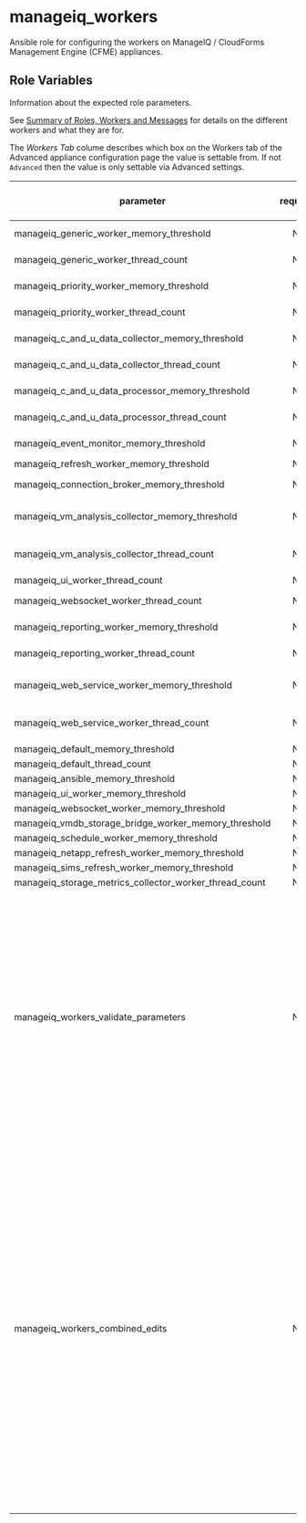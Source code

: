 # manageiq\_workers
Ansible role for configuring the workers on ManageIQ / CloudForms Management Engine (CFME) appliances.

## Role Variables
Information about the expected role parameters.

See [Summary of Roles, Workers and Messages](https://access.redhat.com/documentation/en-us/reference_architectures/2017/html/deploying_cloudforms_at_scale/architecture#summary_of_roles_workers_and_messages) for details on the different workers and what they are for.

The _Workers Tab_ colume describes which box on the Workers tab of the Advanced appliance configuration page the value is settable from. If not `Advanced` then the value is only settable via Advanced settings.

| parameter                                                    | required | default       | choices         | appliance workers tab  | comments 
| ------------------------------------------------------------ |:--------:|:-------------:| --------------- | ---------------------- |:-------- 
| manageiq\_generic\_worker\_memory\_threshold                 | No       | 600.megabytes |                 | Generic Workers        |
| manageiq\_generic\_worker\_thread\_count                     | No       | 4             |                 | Generic Workers        |
| manageiq\_priority\_worker\_memory\_threshold                | No       | 600.megabytes |                 | Priorty Workers        |
| manageiq\_priority\_worker\_thread\_count                    | No       | 4             |                 | Priorty Workers        |
| manageiq\_c\_and\_u\_data\_collector\_memory\_threshold      | No       | 400.megabytes |                 | C & U Data Collectors  |
| manageiq\_c\_and\_u\_data\_collector\_thread\_count          | No       | 2             |                 | C & U Data Collectors  |
| manageiq\_c\_and\_u\_data\_processor\_memory\_threshold      | No       | 500.megabytes |                 | C & U Data Processors  |
| manageiq\_c\_and\_u\_data\_processor\_thread\_count          | No       | 2             |                 | C & U Data Processors  |
| manageiq\_event\_monitor\_memory\_threshold                  | No       | 2.gigabytes   |                 | Event Monitor          |
| manageiq\_refresh\_worker\_memory\_threshold                 | No       | 2.gigabytes   |                 | Refresh                |
| manageiq\_connection\_broker\_memory\_threshold              | No       | 2.gigabytes   |                 | Connection Broker      |
| manageiq\_vm\_analysis\_collector\_memory\_threshold         | No       | 600.megabytes |                 | VM Analysis Collectors |
| manageiq\_vm\_analysis\_collector\_thread\_count             | No       | 2             |                 | VM Analysis Collectors |
| manageiq\_ui\_worker\_thread\_count                          | No       | 4             |                 | UI Worker              |
| manageiq\_websocket\_worker\_thread\_count                   | No       | 1             |                 | Websocket Workers      |
| manageiq\_reporting\_worker\_memory\_threshold               | No       | 500.megabytes |                 | Reporting Workers      |
| manageiq\_reporting\_worker\_thread\_count                   | No       | 2             |                 | Reproting Workers      |
| manageiq\_web\_service\_worker\_memory\_threshold            | No       | 1.gigabytes   |                 | Web Service Workers    |
| manageiq\_web\_service\_worker\_thread\_count                | No       | 1             |                 | Web Service Workers    |
| manageiq\_default\_memory\_threshold                         | No       | 400.megabytes |                 | Advanced               |
| manageiq\_default\_thread\_count                             | No       | 1             |                 | Advanced               |
| manageiq\_ansible\_memory\_threshold                         | No       | 0.megabytes   |                 | Advanced               |
| manageiq\_ui\_worker\_memory\_threshold                      | No       | 1.gigabytes   |                 | Advanced               |
| manageiq\_websocket\_worker\_memory\_threshold               | No       | 1.gigabytes   |                 | Advanced               |
| manageiq\_vmdb\_storage\_bridge\_worker\_memory\_threshold   | No       | 2.gigabytes   |                 | Advanced               |
| manageiq\_schedule\_worker\_memory\_threshold                | No       | 500.megabytes |                 | Advanced               |
| manageiq\_netapp\_refresh\_worker\_memory\_threshold         | No       | 2.gigabytes   |                 | Advanced               |
| manageiq\_sims\_refresh\_worker\_memory\_threshold           | No       | 1.gigabytes   |                 | Advanced               |
| manageiq\_storage\_metrics\_collector\_worker\_thread\_count | No       | 2             |                 | Advanced               |
| manageiq\_workers\_validate\_parameters                      | No       | True          | True, False     | N/A                    | True to enable role parameter validation based on what the ManageIQ / CFME UI allows to be configured. False to disable validation and allow the setting of values that the ManageIQ / CFME does not allow users to configure.
| manageiq\_workers\_combined\_edits                           | No       | True          | True, False     | N/A                    | True to do all of the configuraton edits as a single operation. This is more efficent but gives less details about what has changed when diff is enabled due to the nature of diff and the nesting of some attributes. False to do each worker edit as a seperate task. This is less efficent but gives more detail when diff is enabled about what is changing.
